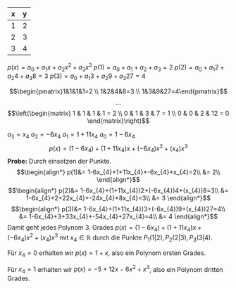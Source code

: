 

| **x** | **y** |
| ----- | ----- |
| 1     | 2     |
| 2     | 3     |
| 3     | 4     |
$p(x)=a_{0}+a_{1}x+a_{2}x^{2}+a_{3}x^{3}$
$p(1)=a_{0}+a_{1}+a_{2}+a_{3}=2$
$p(2)=a_{0}+a_{1}2+a_{2}4+a_{3}8=3$
$p(3)=a_{0}+a_{1}3+a_{2}9+a_{3}27=4$

$$\begin{pmatrix}1&1&1&1=2 \\ 1&2&4&8=3 \\ 1&3&9&27=4\end{pmatrix}$$
$$\ldots$$
$$\left(\begin{matrix}
1 & 1 & 1 & 1 = 2 \\
0 & 1 & 3 & 7 = 1 \\
0 & 0 & 2 & 12 = 0
\end{matrix}\right)$$

$a_{3}=x_{4}$
$a_{2}=-6x_{4}$
$a_{1}=1+11x_{4}$
$a_{0}=1-6x_{4}$
$$p(x)=(1-6x_{4})+(1+11x_{4})x+(-6x_{4})x^{2}+(x_{4})x^3$$
**Probe:** Durch einsetzen der Punkte.
$$\begin{align*}
p(1)&= 1-6x_{4}+1+11x_{4}+-6x_{4}+x_{4}=2\\
&= 2\\
\end{align*}$$
$$\begin{align*}
p(2)&= 1-6x_{4}+(1+11x_{4})2+(-6x_{4})4+(x_{4})8=3\\
&= 1-6x_{4}+2+22x_{4}+-24x_{4}+8x_{4}=3\\
&= 3
\end{align*}$$
$$\begin{align*}
p(3)&= 1-6x_{4}+(1+11x_{4})3+(-6x_{4})9+(x_{4})27=4\\
&= 1-6x_{4}+3+33x_{4}+-54x_{4}+27x_{4}=4\\
&= 4
\end{align*}$$
Damit geht jedes Polynom 3. Grades $p(x)=(1-6x_{4})+(1+11x_{4})x+(-6x_{4})x^{2}+(x_{4})x^3$ mit $x_{4}\in \mathbb{R}$ durch die Punkte $P_{1}(1|2), P_{2}(2|3), P_{3}(3|4)$.

Für $x_{4}=0$ erhalten wir $p(x)=1+x$, also ein Polynom ersten Grades.

Für $x_{4}=1$ erhalten wir $p(x)=-5+12x-6x^{2}+x^3$, also ein Polynom dritten Grades.